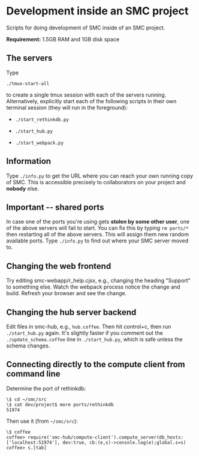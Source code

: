 # Development inside an SMC project

Scripts for doing development of SMC inside of an SMC project.

**Requirement:** 1.5GB RAM and 1GB disk space

## The servers

Type

    ./tmux-start-all

to create a single tmux session with each of the servers running.  Alternatively, explicitly start each of the following scripts in their own terminal session (they will run in the foreground):

- `./start_rethinkdb.py`

- `./start_hub.py`

- `./start_webpack.py`

## Information

Type `./info.py` to get the URL where you can reach your own running copy of SMC.  This is accessible precisely to collaborators on your project and **nobody** else.

## Important -- shared ports

In case one of the ports you're using gets **stolen by some other user**, one of the above servers will fail to start.  You can fix this by typing `rm ports/*` then restarting all of the above servers.  This will assign them new random available ports.  Type `./info.py` to find out where your SMC server moved to.


## Changing the web frontend

Try editing smc-webapp/r_help.cjsx, e.g., changing the heading "Support" to something else.  Watch the webpack process notice the change and build.   Refresh your browser and see the change.


## Changing the hub server backend

Edit files in smc-hub, e.g., `hub.coffee`.  Then hit control+c, then run `./start_hub.py` again.  It's slightly faster if you comment out the `./update_schema.coffee` line in `./start_hub.py`, which is safe unless the schema changes.


## Connecting directly to the compute client from command line

Determine the port of rethinkdb:

    \$ cd ~/smc/src
    \$ cat dev/project$ more ports/rethinkdb
    51974

Then use it (from `~/smc/src`):

    \$ coffee
    coffee> require('smc-hub/compute-client').compute_server(db_hosts:['localhost:51974'], dev:true, cb:(e,s)->console.log(e);global.s=s)
    coffee> s.[tab]